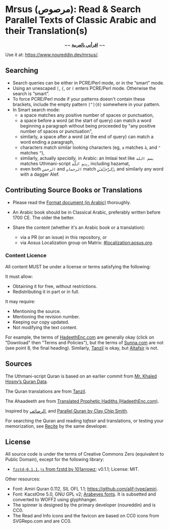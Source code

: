 # Mrsus (مرصوص): Read & Search Parallel Texts of Classic Arabic and their Translation(s)

<div align="center">~~ <strong><a href="اقرأني.md">اقرأني بالعربية</a></strong> ~~</div>
<p></p>

Use it at: <https://www.noureddin.dev/mrsus/>.

## Searching

- Search queries can be either in PCRE/Perl mode, or in the “smart” mode.
- Using an unescaped `[`, `{`, or `(` enters PCRE/Perl mode. Otherwise the search is “smart”.
- To force PCRE/Perl mode if your patterns doesn't contain these brackets, include the empty pattern `[^]{0}` somewhere in your pattern.
- In Smart search mode:
  - a space matches any positive number of spaces or punctuation,
  - a space before a word (at the start of query) can match a word beginning a paragraph without being proceeded by "any positive number of spaces or punctuation",
  - similarly, a space after a word (at the end of query) can match a word ending a paragraph,
  - characters match similar looking characters (eg, `a` matches `ā`, and `"` matches `“`),
  - similarly, actually *specially,* in Arabic: an Imlaai text like `بسم الله` matches Uthmani-script `بِسۡمِ ٱللَّهِ`, including hazamat,
  - even both `الرحمن` and `الرحمان` match `ٱلرَّحۡمَـٰنِ`, and similarly any word with a dagger Alef.

## Contributing Source Books or Translations

- Please read the [Format document (in Arabic)](الصيغة.md) thoroughly.
- An Arabic book should be in Classical Arabic, preferably written before 1700 CE. The older the better.
- Share the content (whether it's an Arabic book or a translation):

  - via a PR (or an issue) in this repository, or
  - via Aosus Localization group on Matrix:
    [#localization:aosus.org](https://matrix.to/#/#localization:aosus.org).

### Content Licence

All content MUST be under a license or terms satisfying the following:

It must allow:
  - Obtaining it for free, without restrictions.
  - Redistributing it in part or in full.

It may require:
  - Mentioning the source.
  - Mentioning the revision number.
  - Keeping our copy updated.
  - Not modifying the text content.

For example, the terms of [HadeethEnc.com](https://hadeethenc.com/en/home)
are generally okay (click on "Download" then "Terms and Policies"),
but the terms of [Sunna.com](https://sunnah.com/about)
are not (see point&nbsp;8, the final heading).
Similarly, [Tanzil](https://tanzil.net/trans/) is okay,
but [Altafsir](https://www.altafsir.com/Tafasir.asp?tMadhNo=1&tTafsirNo=74&tSoraNo=1&tAyahNo=1&tDisplay=yes&LanguageID=2) is not.

## Sources

The Uthmani-script Quran is based on an earlier commit from [Mr.&nbsp;Khaled Hosny’s Quran Data](https://github.com/aliftype/quran-data/).

The Quran translations are from [Tanzil](https://tanzil.net/trans/).

The Ahaadeeth are from [Translated Prophetic Hadiths (HadeethEnc.com)](https://HadeethEnc.com/).

Inspired by [الرصائف](https://rasaif.com/), and [Parallel Quran by Clay Chip Smith](https://web.archive.org/web/20161129021628/http://www.clay.smith.name/Parallel_Quran.htm).

For searching the Quran and reading *tafasir* and translations, or testing your memorization, see [Recite](https://www.noureddin.dev/recite/) by the same developer.

## License

All source code is under the terms of Creative Commons Zero (equivalent to Public Domain), except for the following library:

<!-- - [`lzma-d-min.js` from LZMA-JS](https://github.com/LZMA-JS/LZMA-JS/blob/master/src/lzma-d-min.js) by Nathan Rugg; v2.3.0; License: MIT. -->

- [`fzstd-0.1.1.js` from fzstd by 101arrowz](https://github.com/101arrowz/fzstd); v0.1.1; License: MIT.

Other resources:

- Font: Amiri Quran 0.112, SIL OFL 1.1; <https://github.com/alif-type/amiri>.
- Font: KacstOne 5.0, GNU GPL v2; [Arabeyes fonts](https://sourceforge.net/projects/arabeyes/files/Fonts/). It is subsetted and converted to WOFF2 using glyphhanger.
- The spinner is designed by the primary developer (noureddin) and is CC0.
- The Read and Info icons and the favicon are based on CC0 icons from SVGRepo.com and are CC0.

